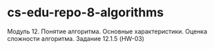 # cs-edu-repo-8-algorithms
Модуль 12. Понятие алгоритма. Основные характеристики. Оценка сложности алгоритма. Задание 12.1.5 (HW-03)
